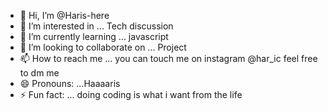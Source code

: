 - 👋 Hi, I’m @Haris-here
- 👀 I’m interested in ... Tech discussion
- 🌱 I’m currently learning ... javascript
- 💞️ I’m looking to collaborate on ... Project
- 📫 How to reach me ... you can touch me on instagram @har_ic feel free to dm me
- 😄 Pronouns: ...Haaaaris
- ⚡ Fun fact: ... doing coding is what i want from the life

<!---
Haris-here/Haris-here is a ✨ special ✨ repository because its `README.md` (this file) appears on your GitHub profile.
You can click the Preview link to take a look at your changes.
--->
